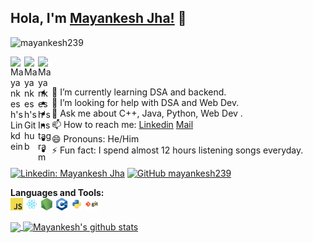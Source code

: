 ## Hola, I'm [Mayankesh Jha!](https://www.linkedin.com/in/mayankesh-jha-15446b206/) 👋
<p align="left"> <img src="https://komarev.com/ghpvc/?username=mayankesh239&label=Views&color=blue&style=plastic" alt="mayankesh239" /> </p>
<a href="https://www.linkedin.com/in/mayankesh-jha-15446b206/">
  <img align="left" alt="Mayankesh's Linkdein" width="22px" src="https://cdn.jsdelivr.net/npm/simple-icons@v3/icons/linkedin.svg" />
</a>
<a href="https://github.com/mayankesh239">
  <img align="left" alt="Mayankesh's Github" width="22px" src="https://cdn.jsdelivr.net/npm/simple-icons@v3/icons/github.svg" />
</a>
<a href="https://www.instagram.com/mayankesh__/">
  <img align="left" alt="Mayankesh's Instagram" width="22px" src="https://cdn.jsdelivr.net/npm/simple-icons@v3/icons/instagram.svg" />
</a>
<br/>
<br/>



- 🌱 I’m currently learning DSA and backend.
- 🤔 I’m looking for help with DSA and Web Dev.
- 💬 Ask me about C++, Java, Python, Web Dev .
- 📫 How to reach me: [Linkedin](https://www.linkedin.com/in/mayankesh-jha-15446b206) [Mail](mailto:mayankesh.ss@gmailcom)
- 😄 Pronouns: He/Him
- ⚡ Fun fact: I spend almost 12 hours listening songs everyday.

[![Linkedin: Mayankesh Jha](https://img.shields.io/badge/-Mayankesh-blue?style=flat-square&logo=Linkedin&logoColor=white&link=https://www.linkedin.com/in/mayankesh-jha-15446b206/)](https://www.linkedin.com/in/mayankesh-jha-15446b206/)
[![GitHub mayankesh239](https://img.shields.io/github/followers/mayankesh239?label=follow&style=social)](https://github.com/mayankesh239)

**Languages and Tools:**  
<code><img height="20" src="https://raw.githubusercontent.com/github/explore/80688e429a7d4ef2fca1e82350fe8e3517d3494d/topics/javascript/javascript.png"></code>
<code><img height="20" src="https://raw.githubusercontent.com/github/explore/80688e429a7d4ef2fca1e82350fe8e3517d3494d/topics/react/react.png"></code>
<code><img height="20" src="https://raw.githubusercontent.com/github/explore/80688e429a7d4ef2fca1e82350fe8e3517d3494d/topics/nodejs/nodejs.png"></code>
<code><img height="20" src="https://raw.githubusercontent.com/github/explore/80688e429a7d4ef2fca1e82350fe8e3517d3494d/topics/cpp/cpp.png"></code>
<code><img height="20" src="https://raw.githubusercontent.com/github/explore/80688e429a7d4ef2fca1e82350fe8e3517d3494d/topics/python/python.png"></code>
<code><img height="20" src="https://raw.githubusercontent.com/github/explore/80688e429a7d4ef2fca1e82350fe8e3517d3494d/topics/git/git.png"></code>

<a href="https://github.com/mayankesh239">
  <img align="center" src="https://github-readme-stats.vercel.app/api/top-langs/?username=mayankesh239&theme=gotham&hide_langs_below=1" />
</a>
<a href="https://github.com/mayankesh239">
   <img align="center" src="https://github-readme-stats.vercel.app/api?username=mayankesh239&show_icons=true&theme=gotham&line_height=27" alt="Mayankesh's github stats"/>
</a>
